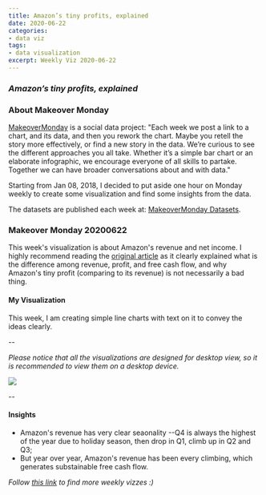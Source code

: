 ```yaml
---
title: Amazon’s tiny profits, explained
date: 2020-06-22
categories:
- data viz
tags:
- data visualization
excerpt: Weekly Viz 2020-06-22
---
```


### *Amazon’s tiny profits, explained*


### About Makeover Monday

[MakeoverMonday](http://www.makeovermonday.co.uk/) is a social data project:
"Each week we post a link to a chart, and its data, and then you rework the chart.
Maybe you retell the story more effectively, or find a new story in the data.
We’re curious to see the different approaches you all take. Whether it’s a simple bar chart or an elaborate infographic, we encourage everyone of all skills to partake.
Together we can have broader conversations about and with data."

Starting from Jan 08, 2018, I decided to put aside one hour on Monday weekly to create some visualization and find some insights from the data.

The datasets are published each week at: [MakeoverMonday Datasets](http://www.makeovermonday.co.uk/data/).

### Makeover Monday 20200622

This week's visualization is about Amazon's revenue and net income. I highly recommend reading the [original article](https://www.vox.com/recode/2019/8/21/20826405/amazons-profits-revenue-free-cash-flow-explained-charts) as it clearly explained what is the difference among revenue, profit, and free cash flow, and why Amazon's tiny profit (comparing to its revenue) is not necessarily a bad thing.  

#### My Visualization

This week, I am creating simple line charts with text on it to convey the ideas clearly.  

--  

*Please notice that all the visualizations are designed for desktop view, so it is recommended to view them on a desktop device.*  

<div class='tableauPlaceholder' id='viz1592881467220' style='position: relative'>
<noscript><a href='#'>
  <img alt=' ' src='https:&#47;&#47;public.tableau.com&#47;static&#47;images&#47;Ma&#47;MakeOverMonday2020622AmazonsTinyProfitsExplained&#47;Amazonstinyprofitsexplained&#47;1_rss.png' style='border: none' />
</a></noscript>
<object class='tableauViz'  style='display:none;'>
  <param name='host_url' value='https%3A%2F%2Fpublic.tableau.com%2F' />
  <param name='embed_code_version' value='3' />
  <param name='site_root' value='' />
  <param name='name' value='MakeOverMonday2020622AmazonsTinyProfitsExplained&#47;Amazonstinyprofitsexplained' />
  <param name='tabs' value='no' />
  <param name='toolbar' value='yes' />
  <param name='static_image' value='https:&#47;&#47;public.tableau.com&#47;static&#47;images&#47;Ma&#47;MakeOverMonday2020622AmazonsTinyProfitsExplained&#47;Amazonstinyprofitsexplained&#47;1.png' />
  <param name='animate_transition' value='yes' />
  <param name='display_static_image' value='yes' />
  <param name='display_spinner' value='yes' />
  <param name='display_overlay' value='yes' />
  <param name='display_count' value='yes' />
  <param name='language' value='en' />
</object></div>        
<script type='text/javascript'>    
  var divElement = document.getElementById('viz1592881467220');     
  var vizElement = divElement.getElementsByTagName('object')[0];         
  if ( divElement.offsetWidth > 800 ) { vizElement.style.width='800px';vizElement.style.height='627px';} else if ( divElement.offsetWidth > 500 ) { vizElement.style.width='800px';vizElement.style.height='627px';} else { vizElement.style.width='100%';vizElement.style.height='727px';}          
  var scriptElement = document.createElement('script');           
  scriptElement.src = 'https://public.tableau.com/javascripts/api/viz_v1.js';    
  vizElement.parentNode.insertBefore(scriptElement, vizElement);           
</script>
  
  
--  

#### Insights
* Amazon's revenue has very clear seaonality --Q4 is always the highest of the year due to holiday season, then drop in Q1, climb up in Q2 and Q3;  
* But year over year, Amazon's revenue has been every climbing, which generates substainable free cash flow.  


*Follow [this link](https://yudong-94.github.io/personal-website/project/MakeOverMonday2020/) to find more weekly vizzes :)*